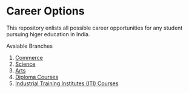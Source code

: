 # Career Options

This repository enlists all possible career opportunities for any student pursuing higer education in India.

Avaiable Branches
1. [Commerce](/commerce.md)
2. [Science](/science.md)
3. [Arts](/arts.md)
4. [Diploma Courses](/diploma_courses.md)
5. [Industrial Training Institutes (ITI) Courses](/iti_courses.md)
